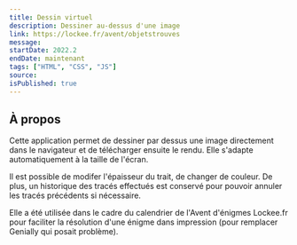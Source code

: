 ```yaml
---
title: Dessin virtuel
description: Dessiner au-dessus d'une image
link: https://lockee.fr/avent/objetstrouves
message:
startDate: 2022.2
endDate: maintenant
tags: ["HTML", "CSS", "JS"]
source:
isPublished: true
---
```


## À propos

Cette application permet de dessiner par dessus une image directement dans le navigateur et de télécharger ensuite le rendu. Elle s'adapte automatiquement à la taille de l'écran.

Il est possible de modifer l'épaisseur du trait, de changer de couleur. De plus, un historique des tracés effectués est conservé pour pouvoir annuler les tracés précédents si nécessaire.

Elle a été utilisée dans le cadre du calendrier de l'Avent d'énigmes Lockee.fr pour faciliter la résolution d'une énigme dans impression (pour remplacer Genially qui posait problème).
